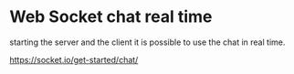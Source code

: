 # Web Socket chat real time
 starting the server and the client it is possible to use the chat in real time.

https://socket.io/get-started/chat/